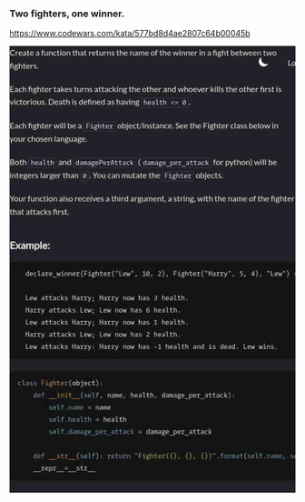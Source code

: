 ### Two fighters, one winner.

https://www.codewars.com/kata/577bd8d4ae2807c64b00045b

![description](./description.jpg "Description")
